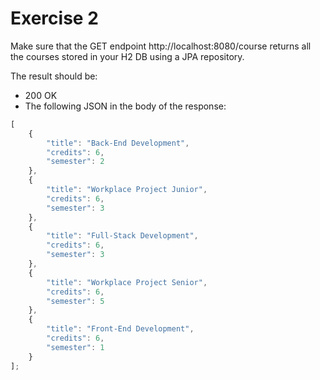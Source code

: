 # Exercise 2

Make sure that the GET endpoint http://localhost:8080/course returns all the courses stored in your H2 DB using a JPA repository.

The result should be:
- 200 OK
- The following JSON in the body of the response:

```javascript
[
    {
        "title": "Back-End Development",
        "credits": 6,
        "semester": 2
    },
    {
        "title": "Workplace Project Junior",
        "credits": 6,
        "semester": 3
    },
    {
        "title": "Full-Stack Development",
        "credits": 6,
        "semester": 3
    },
    {
        "title": "Workplace Project Senior",
        "credits": 6,
        "semester": 5
    },
    {
        "title": "Front-End Development",
        "credits": 6,
        "semester": 1
    }
];
```
